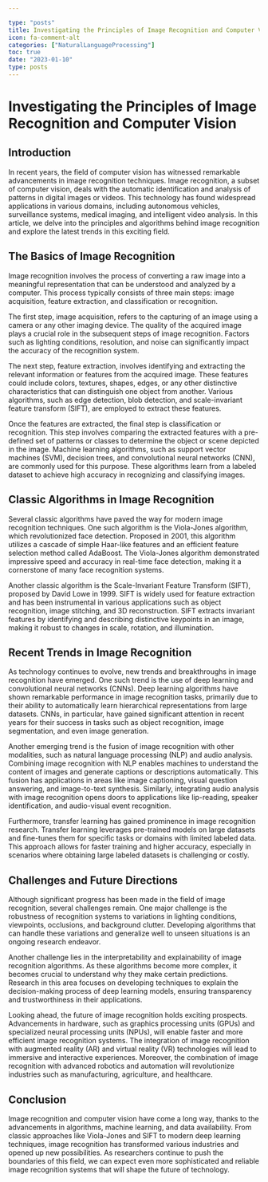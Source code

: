 ```yaml
---

type: "posts"
title: Investigating the Principles of Image Recognition and Computer Vision
icon: fa-comment-alt
categories: ["NaturalLanguageProcessing"]
toc: true
date: "2023-01-10"
type: posts
---
```





# Investigating the Principles of Image Recognition and Computer Vision

## Introduction

In recent years, the field of computer vision has witnessed remarkable advancements in image recognition techniques. Image recognition, a subset of computer vision, deals with the automatic identification and analysis of patterns in digital images or videos. This technology has found widespread applications in various domains, including autonomous vehicles, surveillance systems, medical imaging, and intelligent video analysis. In this article, we delve into the principles and algorithms behind image recognition and explore the latest trends in this exciting field.

## The Basics of Image Recognition

Image recognition involves the process of converting a raw image into a meaningful representation that can be understood and analyzed by a computer. This process typically consists of three main steps: image acquisition, feature extraction, and classification or recognition.

The first step, image acquisition, refers to the capturing of an image using a camera or any other imaging device. The quality of the acquired image plays a crucial role in the subsequent steps of image recognition. Factors such as lighting conditions, resolution, and noise can significantly impact the accuracy of the recognition system.

The next step, feature extraction, involves identifying and extracting the relevant information or features from the acquired image. These features could include colors, textures, shapes, edges, or any other distinctive characteristics that can distinguish one object from another. Various algorithms, such as edge detection, blob detection, and scale-invariant feature transform (SIFT), are employed to extract these features.

Once the features are extracted, the final step is classification or recognition. This step involves comparing the extracted features with a pre-defined set of patterns or classes to determine the object or scene depicted in the image. Machine learning algorithms, such as support vector machines (SVM), decision trees, and convolutional neural networks (CNN), are commonly used for this purpose. These algorithms learn from a labeled dataset to achieve high accuracy in recognizing and classifying images.

## Classic Algorithms in Image Recognition

Several classic algorithms have paved the way for modern image recognition techniques. One such algorithm is the Viola-Jones algorithm, which revolutionized face detection. Proposed in 2001, this algorithm utilizes a cascade of simple Haar-like features and an efficient feature selection method called AdaBoost. The Viola-Jones algorithm demonstrated impressive speed and accuracy in real-time face detection, making it a cornerstone of many face recognition systems.

Another classic algorithm is the Scale-Invariant Feature Transform (SIFT), proposed by David Lowe in 1999. SIFT is widely used for feature extraction and has been instrumental in various applications such as object recognition, image stitching, and 3D reconstruction. SIFT extracts invariant features by identifying and describing distinctive keypoints in an image, making it robust to changes in scale, rotation, and illumination.

## Recent Trends in Image Recognition

As technology continues to evolve, new trends and breakthroughs in image recognition have emerged. One such trend is the use of deep learning and convolutional neural networks (CNNs). Deep learning algorithms have shown remarkable performance in image recognition tasks, primarily due to their ability to automatically learn hierarchical representations from large datasets. CNNs, in particular, have gained significant attention in recent years for their success in tasks such as object recognition, image segmentation, and even image generation.

Another emerging trend is the fusion of image recognition with other modalities, such as natural language processing (NLP) and audio analysis. Combining image recognition with NLP enables machines to understand the content of images and generate captions or descriptions automatically. This fusion has applications in areas like image captioning, visual question answering, and image-to-text synthesis. Similarly, integrating audio analysis with image recognition opens doors to applications like lip-reading, speaker identification, and audio-visual event recognition.

Furthermore, transfer learning has gained prominence in image recognition research. Transfer learning leverages pre-trained models on large datasets and fine-tunes them for specific tasks or domains with limited labeled data. This approach allows for faster training and higher accuracy, especially in scenarios where obtaining large labeled datasets is challenging or costly.

## Challenges and Future Directions

Although significant progress has been made in the field of image recognition, several challenges remain. One major challenge is the robustness of recognition systems to variations in lighting conditions, viewpoints, occlusions, and background clutter. Developing algorithms that can handle these variations and generalize well to unseen situations is an ongoing research endeavor.

Another challenge lies in the interpretability and explainability of image recognition algorithms. As these algorithms become more complex, it becomes crucial to understand why they make certain predictions. Research in this area focuses on developing techniques to explain the decision-making process of deep learning models, ensuring transparency and trustworthiness in their applications.

Looking ahead, the future of image recognition holds exciting prospects. Advancements in hardware, such as graphics processing units (GPUs) and specialized neural processing units (NPUs), will enable faster and more efficient image recognition systems. The integration of image recognition with augmented reality (AR) and virtual reality (VR) technologies will lead to immersive and interactive experiences. Moreover, the combination of image recognition with advanced robotics and automation will revolutionize industries such as manufacturing, agriculture, and healthcare.

## Conclusion

Image recognition and computer vision have come a long way, thanks to the advancements in algorithms, machine learning, and data availability. From classic approaches like Viola-Jones and SIFT to modern deep learning techniques, image recognition has transformed various industries and opened up new possibilities. As researchers continue to push the boundaries of this field, we can expect even more sophisticated and reliable image recognition systems that will shape the future of technology.